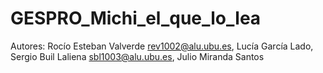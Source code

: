 # GESPRO_Michi_el_que_lo_lea
Autores:
	Rocío Esteban Valverde rev1002@alu.ubu.es,
Lucía García Lado,
Sergio Buil Laliena sbl1003@alu.ubu.es,
Julio Miranda Santos
